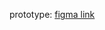 prototype: [figma link]("https://www.figma.com/file/Qg7ZcgVIdRBW2Vo03Nf5J1/Untitled?type=design&node-id=0%3A1&mode=design&t=PMcwbCtKFhTk3CQB-1")
